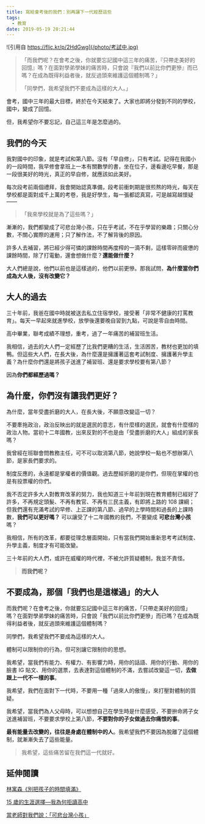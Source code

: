 ```yaml
---
title: 寫給會考後的我們：別再讓下一代經歷這些
tags:
  - 教育
date: 2019-05-19 20:21:44
---
```


![引用自 https://flic.kr/p/2HdGwg](/photo/考試中.jpg)

> 「而我們呢？在會考之後，你就要忘記國中這三年的痛苦，『只帶走美好的回憶』嗎？在面對學弟學妹的痛苦時，只會說『我們以前比你們更慘』而已嗎？在成為既得利益者後，就反過頭來維護這個體制嗎？」
>
> 「同學們，我希望我們不要成為這樣的大人。」

會考，國中三年的最大目標，終於在今天結束了。大家也即將分發到不同的學校，國中，變成了回憶。  

但，我希望你不要忘記，自己這三年是怎麼過的。  

## 我們的今天

我對國中的印象，就是考試和第八節。沒有「早自修」，只有考試。記得在我國小的一段時間，我早修會拿班上一本有關數學的書，坐在位子，邊看邊吃早餐，那是一段很美好的時光，真正的早自修，就應該如此美好。  

每次段考前兩個禮拜，我會開始認真準備，段考前衝刺期是很煎熬的時光，每天在學校都是面對成千上萬的考卷，我是好學生，每一張都認真寫，可是越寫越懷疑 ——  

> 「我來學校就是為了這些嗎？」

漸漸的，我們都變成了可悲台灣小孩，只在乎考試，不在乎學習的樂趣；只關心分數，不關心實際的運用；只了解作法，不了解背後的原因。  

許多人去補習，將已經少得可憐的課餘時間再度榨的一滴不剩，這樣零碎而疲憊的課餘時間，除了打電動，還會想做什麼？**還能做什麼？**  

大人們總是說，他們以前也是這樣過的，他們以前更慘。那我試問，**為什麼當你們成為大人後，沒有改變它？**  

## 大人的過去

三十年前，我爸在國中時就被送去私立住宿學校，接受著「非常不健康的打罵教育」。每天一早起來就進學校，放學後還要晚自習到九點，可說是零自由時間。  

高中畢業，聯考成績不理想，重考，過了一年痛苦的補習班生活。  

我相信，過去的大人們一定經歷了比我們更糟的生活，生活困苦，教材也更加的填鴨。但這些大人們，在長大後，為什麼還是擁護著這套考試制度、擁護著升學主義？為什麼你們還是將孩子送進了補習班、還是要求學校要有第八節？  

因為**你們都經歷過嗎？**  

## 為什麼，你們沒有讓我們更好？

為什麼，當年受盡折磨的大人，在長大後，不願意改變這一切？  

不要牽拖政治，政治反映出的就是選民的意志，有什麼樣的選民，就會有什麼樣的政治人物。當初十二年國教，出來反對的不也是由「受盡折磨的大人」組成的家長嗎？  

我曾經在班聯會問教務主任，可不可以取消第八節，她說學校一點也不想辦第八節，是家長們要求的。  

制度反應的，永遠都是掌權者的價值觀。過去歷經折磨的是你們，但現在掌權的也是有投票權的你們。  

我不否定許多大人對教育改革的努力，我也知道三十年前到現在教育體制已經好了許多，不再規定頭髮、不再有教官、不再有三民主義，有即將上路的 108 課綱；但我們還有充滿考試的早修、上正課的第八節、過早的上學時間和過長的上課時數，**我們可以更好嗎？** 可以讓受了十二年國教的我們，不要變成 **可悲台灣小孩** 嗎？  

我相信，所有的改革，都要從理念層面開始，只有當我們開始重新思考考試制度、升學主義，制度才有可能改變。  

三十年前的大人們，或許在威權的時代裡，不被允許質疑體制，我並不責怪。  

> **而我們呢？**  

## 不要成為，那個「我們也是這樣過」的大人

而我們呢？在會考之後，你就要忘記國中這三年的痛苦，「只帶走美好的回憶」嗎？在面對學弟學妹的痛苦時，只會說「我們以前比你們更慘」而已嗎？在成為既得利益者後，就反過頭來維護這個體制嗎？  

同學們，我希望我們不要成為這樣的大人。  

體制可以限制你的行為，但可別讓它限制你的思想。  

我希望，當我們有能力、有權力、有影響力時，用你的話語、用你的行動、用你的臉書 IG 貼文、用你的選票，去表達對這個體制的不滿，去嘗試改變這一切，**去做跟上一代不一樣的事**。  

我希望，我們在面對下一代時，不要用一種「過來人的傲慢」，來打壓對體制的質疑。  

我希望，當我們為人父母時，可以想想自己在學生時是什麼感受，不要拚命將子女送進補習班，不要要求學校上第八節，**不要對你的子女做過去你痛恨的事**。  

**最有能量去改變的，往往是身處在體制中的人**。我希望我們不要因為脫離了這個體制，就漸漸失去了這些能量。  

> 我希望，這些痛苦留在我們這一代就好。

## 延伸閱讀

[林寓森《別把孩子的時間填滿》](<https://matters.news/@lincalvino/%E8%87%AA%E6%88%80%E5%B7%A5%E4%BD%9C%E5%AE%A4-%E5%88%A5%E6%8A%8A%E5%AD%A9%E5%AD%90%E7%9A%84%E6%99%82%E9%96%93%E5%A1%AB%E6%BB%BF-zdpuAxHE8YJKV2HMVHNddcVna3vJjtBcyUVcitWq8tDVLwxsg>)

[15 歲的生涯選擇—我為何拒讀高中](/2018/10/14/progression/)

[當老師對我們說：「可悲台灣小孩」](/2018/10/14/poor-Taiwanese-kid/)

